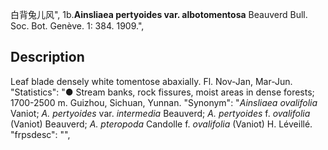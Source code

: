 白背兔儿风",
1b.**Ainsliaea pertyoides var. albotomentosa** Beauverd Bull. Soc. Bot. Genève. 1: 384. 1909.",

## Description
Leaf blade densely white tomentose abaxially. Fl. Nov-Jan, Mar-Jun.
  "Statistics": "● Stream banks, rock fissures, moist areas in dense forests; 1700-2500 m. Guizhou, Sichuan, Yunnan.
  "Synonym": "*Ainsliaea ovalifolia* Vaniot; *A. pertyoides* var. *intermedia* Beauverd; *A. pertyoides* f. *ovalifolia* (Vaniot) Beauverd; *A. pteropoda* Candolle f. *ovalifolia* (Vaniot) H. Léveillé.
  "frpsdesc": "",
